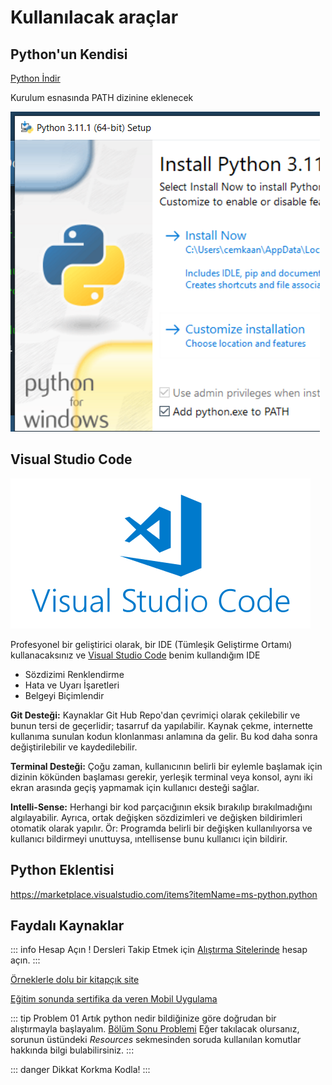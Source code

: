 # Kullanılacak araçlar

## Python'un Kendisi

[Python İndir](https://www.python.org/)

Kurulum esnasında PATH dizinine eklenecek

![Windows Kurulum Ekranı](./img/kur.png)

## Visual Studio Code

![code](./img/visualstudiocodelogo.png)

Profesyonel bir geliştirici olarak, bir IDE (Tümleşik Geliştirme Ortamı) kullanacaksınız ve [Visual Studio Code](https://code.visualstudio.com/) benim kullandığım IDE

* Sözdizimi Renklendirme
* Hata ve Uyarı İşaretleri
* Belgeyi Biçimlendir

**Git Desteği:** Kaynaklar Git Hub Repo'dan çevrimiçi olarak çekilebilir ve bunun tersi de geçerlidir; tasarruf da yapılabilir. Kaynak çekme, internette kullanıma sunulan kodun klonlanması anlamına da gelir. Bu kod daha sonra değiştirilebilir ve kaydedilebilir.

**Terminal Desteği:** Çoğu zaman, kullanıcının belirli bir eylemle başlamak için dizinin kökünden başlaması gerekir, yerleşik terminal veya konsol, aynı iki ekran arasında geçiş yapmamak için kullanıcı desteği sağlar.

**Intelli-Sense:** Herhangi bir kod parçacığının eksik bırakılıp bırakılmadığını algılayabilir. Ayrıca, ortak değişken sözdizimleri ve değişken bildirimleri otomatik olarak yapılır. Ör: Programda belirli bir değişken kullanılıyorsa ve kullanıcı bildirmeyi unuttuysa, ıntellisense bunu kullanıcı için bildirir.

## Python Eklentisi

<https://marketplace.visualstudio.com/items?itemName=ms-python.python>

## Faydalı Kaynaklar

::: info Hesap Açın !
Dersleri Takip Etmek için [Alıştırma Sitelerinde](./alistirma-siteleri.md) hesap açın.
:::

[Örneklerle dolu bir kitapçık site](https://www.learnbyexample.org/python-introduction/)

[Eğitim sonunda sertifika da veren Mobil Uygulama](https://sololearn.onelink.me/MfgO/b2lvn69x)

::: tip Problem 01
Artık python nedir bildiğinize göre doğrudan bir alıştırmayla başlayalım.
[Bölüm Sonu Problemi](https://edabit.com/challenge/8ym3dKrL3svkYr4h4)
Eğer takılacak olursanız, sorunun üstündeki *Resources* sekmesinden soruda kullanılan komutlar hakkında bilgi bulabilirsiniz.
:::

::: danger Dikkat
Korkma Kodla!
:::
